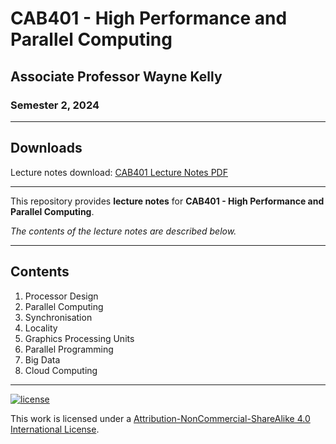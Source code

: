 # CAB401 - High Performance and Parallel Computing

## Associate Professor Wayne Kelly

### Semester 2, 2024

---

## Downloads

Lecture notes download: [CAB401 Lecture Notes PDF](https://www.github.com/Tarang74/CAB401/raw/main/CAB401%20Lecture%20Notes.pdf)

---

This repository provides **lecture notes** for **CAB401 - High Performance and Parallel Computing**.

*The contents of the lecture notes are described below.*

---

## Contents

1. Processor Design
2. Parallel Computing
3. Synchronisation
4. Locality
5. Graphics Processing Units
6. Parallel Programming
7. Big Data
8. Cloud Computing

---

[![license](https://forthebadge.com/images/badges/cc-nc-sa.svg)](http://creativecommons.org/licenses/by-nc-sa/4.0/)

This work is licensed under a [Attribution-NonCommercial-ShareAlike 4.0 International License](http://creativecommons.org/licenses/by-nc-sa/4.0/).
